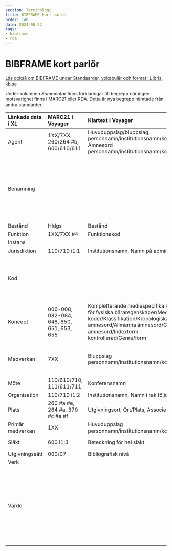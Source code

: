 ```yaml
---
section: Terminologi
title: BIBFRAME kort parlör
order: 140
date: 2024-08-22
tags:
- bibframe
- rda
---
```


# BIBFRAME kort parlör

[Läs också om BIBFRAME under Standaarder, vokabulär och format i Libris, kb.se](https://kb.se/for-bibliotekssektorn/tjanster-och-verktyg/arbeta-med-libris/katalogisering-i-libris.html)

Under kolumnen *Kommentar* finns förklaringar till begrepp där ingen motsvarighet finns i MARC21 eller RDA. Detta är nya begrepp hämtade från andra standarder.

|**Länkade data i XL**|**MARC21 i Voyager**|**Klartext i Voyager**|**RDA**|**Kommentar**|
|:------------- |:------------- |:----- |:----- | :----- |
|Agent |1XX/7XX, 260/264 #b, 600/610/611 |Huvuduppslag/biuppslag personnamn/institutionsnamn/konferensnamn, Ämnesord personnamn/institutionsnamn/konferensnamn |Agent | |
|Benämning | | | |En instans av en egenskap som kan användas för en läsbar version av en resurs namn. Exempel: ämnesordet: Matlagning, omfångsuppgiften: 77 sidor |
|Bestånd |Hldgs |Bestånd | | |
|Funktion |1XX/7XX #4 |Funktionskod |Relationsbeteckning | |
|Instans | | |Manifestation | |
|Jurisdiktion |110/710 i1:1 |Institutionsnamn, Namn på administrativ enhet |Officiellt organ | |
|Kod | | | |Teckensträng som används för koder som representerar information. Exempel: Dewey-koden: 839.738, språkkoden: fre|
|Koncept |006-008, 082-084, 648, 650, 651, 653, 655 |Kompletterande mediespecifika koder/Koder för fysiska bäraregenskaper/Mediespecifika koder/Klassifikation/Kronologiska ämnesord/Allmänna ämnesord/Geografiska ämnesord/Indexterm - kontrollerad/Genre/form | | |
|Medverkan |7XX |Biuppslag personnamn/institutionsnamn/konferensnamn |Bidragsgivare: person/institution/konferens, skapare: person/institution/konferens (om fler än en) | |
|Möte |110/610/710, 111/611/711 |Konferensnamn |Konferens | |
|Organisation |110/710 i1:2 |Institutionsnamn, Namn i rak följd |Institution | |
|Plats |260 #a #e, 264 #a, 370 #c #e #f |Utgivningsort, Ort/Plats, Associerad plats/ort |Ort | |
|Primär medverkan |1XX |Huvuduppslag personnamn/institutionsnamn/konferensnamn |Skapare: person/institution/konferens | |
|Släkt |600 i1:3 |Beteckning för hel släkt |Familj/släkt - kommer att ändras till Släkt | |
|Utgivningssätt |000/07 |Bibliografisk nivå |Utgivningssätt | |
|Verk | | |Verk, Uttryck | |
|Värde | | | |En instans av en egenskap som kan användas för att beskriva strukturerade värden. Exempel: ISBN: 9789185352951, ISSN: 0065-0897, systemnummer: 13457927| 
